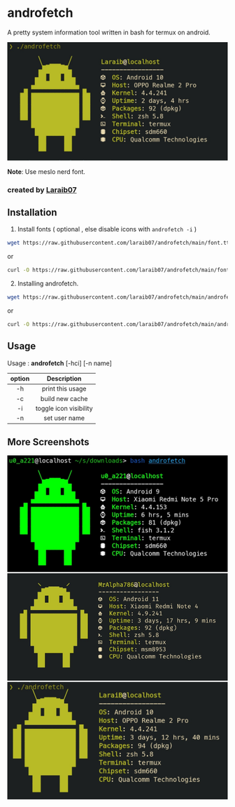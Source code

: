 # androfetch
 A pretty system information tool written in bash for termux on android.

![preview1](screenshots/s1.png)

**Note**: Use meslo nerd font.
 

### created by [Laraib07](https://github.com/laraib07)

## Installation
1. Install fonts ( optional , else disable icons with `androfetch -i` )
```bash
wget https://raw.githubusercontent.com/laraib07/androfetch/main/font.ttf && mv font.ttf ~/.termux/
```

or

```bash
curl -O https://raw.githubusercontent.com/laraib07/androfetch/main/font.ttf && mv font.ttf ~/.termux/
```

2. Installing androfetch.
```bash
wget https://raw.githubusercontent.com/laraib07/androfetch/main/androfetch && chmod u+x androfetch && mv androfetch $PREFIX/bin/
```

or

```bash
curl -O https://raw.githubusercontent.com/laraib07/androfetch/main/androfetch && chmod u+x androfetch && mv androfetch $PREFIX/bin/
``` 

## Usage

Usage : **androfetch**  [-hci] [-n name]

option |   Description
:-----:|:---------------------------:
  -h   |     print this usage
  -c   |     build new cache
  -i   |     toggle icon visibility
  -n   |     set user name

## More Screenshots

![preview2](screenshots/s2.png)
![preview3](screenshots/s3.png)
![preview4](screenshots/s4.png)

